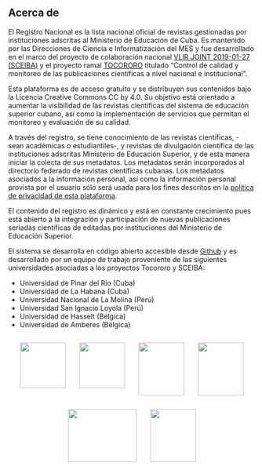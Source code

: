 ## Acerca de

El Registro Nacional es la lista nacional oficial de revistas gestionadas por instituciones adscritas al Ministerio de Educación de Cuba. Es mantenido por las Direcciones de Ciencia e Informatización del MES y fue desarrollado en el marco del proyecto de colaboración nacional [VLIR JOINT 2019-01-27 (SCEIBA)](https://www.vliruos.be/en/projects/project/22?pid=4202) y el proyecto ramal [TOCORORO](https://tocororo.upr.edu.cu) titulado “Control de calidad y monitoreo de las publicaciones científicas a nivel nacional e institucional”.

Esta plataforma es de acceso gratuito y se distribuyen sus contenidos bajo la Licencia Creative Commons CC by 4.0. Su objetivo está orientado a aumentar la visibilidad de las revistas científicas del sistema de educación superior cubano, así como la implementación de servicios que permitan el monitoreo y evaluación de su calidad.

A través del registro, se tiene conocimiento de las revistas científicas, - sean académicas o estudiantiles-, y revistas de divulgación científica de las instituciones adscritas Ministerio de Educación Superior, y de esta manera iniciar la colecta de sus metadatos. Los metadatos serán incorporados al directorio federado de revistas científicas cubanas. Los metadatos asociados a la información personal, así como la información personal provista por el usuario sólo será  usada para los fines descritos en la [política de privacidad de esta plataforma](https://sceiba-lab.upr.edu.cu/page/politicas).

El contenido del registro es dinámico y está en constante crecimiento pues está abierto a la integración y participación de nuevas publicaciones seriadas científicas de editadas por instituciones del Ministerio de Educación Superior.

El sistema se desarrolla en código abierto accesible desde [Github](https://github.com/tocororo) y es desarrollado por un equipo de trabajo proveniente de las siguientes universidades asociadas a los proyectos Tocororo y SCEIBA:

* Universidad de Pinar del Río (Cuba)
* Universidad de La Habana (Cuba)
* Universidad Nacional de La Molina (Perú)
* Universidad San Ignacio Loyola (Perú)
* Universidad de Hasselt (Bélgica)
* Universidad de Amberes (Bélgica)

<div style="display: flex; flex-direction: row; flex-wrap: wrap; justify-content: center">
    <img src="/assets/images/upr.png" width="93" style="margin:1em">
    <img src="/assets/images/uh.png" width="93" style="margin:1em">
    <img src="/assets/images/lamolina.jpg" width="93" height="108" style="margin:1em">
    <img src="/assets/images/usil.png" width="93" height="108" style="margin:1em">
    <img src="/assets/images/hasselt.png" width="140" height="108" style="margin:1em">
    <img src="/assets/images/antwerpent.png" width="93" height="108" style="margin:1em">
 </div>
